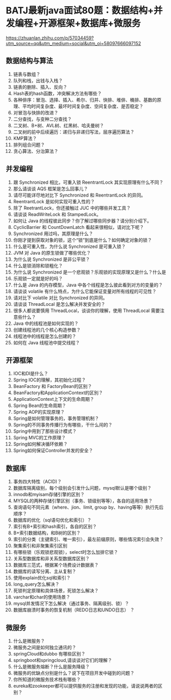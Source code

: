 # BATJ最新java面试80题：数据结构+并发编程+开源框架+数据库+微服务

https://zhuanlan.zhihu.com/p/57034459?utm_source=qq&utm_medium=social&utm_oi=58097666097152

## **数据结构与算法**

1. 链表与数组？
2. 队列和栈，出钱与入栈？
3. 链表的删除、插入、反向？
4. Hash表的hash函数，冲突解决方法有哪些？
5. 各种俳序：冒泡、选择、插入、希尔、归并、快排、堆俳、桶排、基数的原理、平均时间复杂度、最坏时间复杂度、空间复杂度、是否稳定？
6. 对冒泡与快排的改进？
7. 二分查找，与变种二分查找？
8. 二叉树、B+树、AVL树、红黑树、哈夫曼树？
9. 二叉树的前中后续遍历：递归与非递归写法，层序遍历算法？
10. KMP算法？
11. 排列组合问题？
12. 贪心算法、分治算法？

## **并发编程**

1. 跟 Synchronized 相比，可重入锁 ReentrantLock 其实现原理有什么不同？
2. 那么请谈谈 AQS 框架是怎么回事儿？
3. 请尽可能详尽地对比下 Synchronized 和 ReentrantLock 的异同。
4. ReentrantLock 是如何实现可重入性的？
5. 除了 ReetrantLock，你还接触过 JUC 中的哪些并发工具？
6. 请谈谈 ReadWriteLock 和 StampedLock。
7. 如何让 Java 的线程彼此同步？你了解过哪些同步器？请分别介绍下。
8. CyclicBarrier 和 CountDownLatch 看起来很相似，请对比下呢？
9. Synchronized 用过吗，其原理是什么？
10. 你刚才提到获取对象的锁，这个“锁”到底是什么？如何确定对象的锁？
11. 什么是可重入性，为什么说 Synchronized 是可重入锁？
12. JVM 对 Java 的原生锁做了哪些优化？
13. 为什么说 Synchronized 是非公平锁？
14. 什么是锁消除和锁粗化？
15. 为什么说 Synchronized 是一个悲观锁？乐观锁的实现原理又是什么？什么是
16. 乐观锁一定就是好的吗？
17. 什么是 Java 的内存模型，Java 中各个线程是怎么彼此看到对方的变量的？
18. 请谈谈 volatile 有什么特点，为什么它能保证变量对所有线程的可见性？
19. 请对比下 volatile 对比 Synchronized 的异同。
20. 请谈谈 ThreadLocal 是怎么解决并发安全的？
21. 很多人都说要慎用 ThreadLocal，谈谈你的理解，使用 ThreadLocal 需要注意些什么？
22. Java 中的线程池是如何实现的？
23. 创建线程池的几个核心构造参数？
24. 线程池中的线程是怎么创建的？
25. 如何在 Java 线程池中提交线程？

## **开源框架**

1. IOC和DI是什么？
2. Spring IOC的理解，其初始化过程？
3. BeanFactory 和 FactoryBean的区别？
4. BeanFactory和ApplicationContext的区別？
5. ApplicationContext上下文的生命周期？
6. Spring Bean的生命周期？
7. Spring AOP的实现原理？
8. Spring是如何管理事务的，事务管理机制？
9. Spring的不同事务传播行为有哪些，干什么闬的？
10. Spring中用到了那些设计模式？
11. Spring MVC的工作原理？
12. Spring如何解决循环依赖？
13. Spring如何保证Controller并发的安全？

## **数据库**

1. 事务四大特性（ACID)？
2. 数据库隔离级别，每个级别会引发什么问题，mysql默认是哪个级别？
3. innodb和myisam存储引擎的区別？
4. MYSQL的两种存储引擎区别（事务、锁级别等等），各自的适用场景？
5. 查询语句不同元素（where、jion、limit, group by、having等等）执行先后顺序？
6. 数据库的优化（sql语句优化和索引）？
7. 索引有B+索引和hash索引，各自的区别？
8. B+索引数据结构，和B树的区別？
9. 索引的分类（主键索引、唯一索引），最左前缀原则，哪些情况索引会失效？
10. 聚集索引和非聚集索引区别
11. 有哪些锁（乐观锁悲观锁），select时怎么加排它锁？
12. 关系型数据库和非关系型数据库区别？
13. 数据库三范式，根据某个场费设计数据表？
14. 数据库的读写分离、主从复制？
15. 使用explain优化sql和索引？
16. long_query怎么解决？
17. 死锁判定原理和具体场景，死锁怎么解决？
18. varchar和char的使用场景？
19. mysql并发情况下怎么解决（通过事务、隔离级别、锁）？
20. 数据库崩溃时事务的恢复机制（REDO日志和UNDO日志） ？

## **微服务**

1. 什么是微服务？
2. 微服务之间是如何独立通讯的？
3. springCloud和dubbo 有哪些区别？
4. springboot和springcloud,请谈谈对它们的理解？
5. 什么是微服务熔断？什么是服务降级？
6. 微服务的优缺点分别是什么？说下在项目开发中碰到的问题？
7. 你所知道的微服务技术栈有哪些？
8. eureka和zookeeper都可以提供服务的注册和发现的功能，请说说两者的区别？


